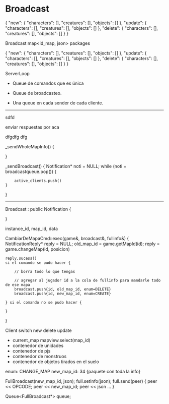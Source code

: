 # Broadcast

{
    "new": {
        "characters": [],
        "creatures": [],
        "objects": []
    },
    "update": {
        "characters": [],
        "creatures": [],
        "objects": []
    },
    "delete": {
        "characters": [],
        "creatures": [],
        "objects": []
    }
}


Broadcast
map<id_map, json> packages

{
    "new": {
        "characters": [],
        "creatures": [],
        "objects": []
    },
    "update": {
        "characters": [],
        "creatures": [],
        "objects": []
    },
    "delete": {
        "characters": [],
        "creatures": [],
        "objects": []
    }
}


ServerLoop
- Queue de comandos que es única 
- Queue de broadcasteo.

- Una queue en cada sender de cada cliente.

---
sdfd

enviar respuestas por aca

dfgdfg
dfg

_sendWholeMapInfo() {

}

_sendBroadcast() {
    Notification* noti = NULL;
    while (noti = broadcastqueue.pop()) {

        active_clients.push()
    }

}

---

Broadcast : public Notification {

}


instance_id, map_id, data



CambiarDeMapaCmd::exec(game&, broadcast&, fullinfo&) {
    NotificationReply* reply = NULL;
    old_map_id = game.getMapId(id); 
    reply = game.changeMap(id, posicion)

    reply.sucess()
    si el comando se pudo hacer {

        // borra todo lo que tengas

        // agregar al jugador id a la cola de fullinfo para mandarle todo de ese mapa
        broadcast.push{id, old_map_id, enum=DELETE}
        broadcast.push{id, new_map_id, enum=CREATE}

    } si el comando no se pudo hacer {

    }
}

Client
switch new delete update
- current_map
mapview.select(map_id)
- contenedor de unidades
- contenedor de pjs
- contenedor de monstruos
- contenedor de objetos tirados en el suelo


enum: CHANGE_MAP
new_map_id: 34
{paquete con toda la info}


FullBroadcast(new_map_id, json);
full.setInfo(json);
full.send(peer) {
    peer << OPCODE;
    peer << new_map_id;
    peer << json
    ...
}

Queue<FullBroadcast*> queue;
